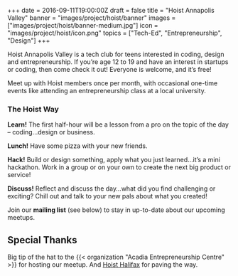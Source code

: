 +++
date = 2016-09-11T19:00:00Z
draft = false
title = "Hoist Annapolis Valley"
banner = "images/project/hoist/banner"
images = ["images/project/hoist/banner-medium.jpg"]
icon = "images/project/hoist/icon.png"
topics = ["Tech-Ed", "Entrepreneurship", "Design"]
+++

Hoist Annapolis Valley is a tech club for teens interested in coding, design and entrepreneurship. If you’re age 12 to 19 and have an interest in startups or coding, then come check it out! Everyone is welcome, and it’s free!

Meet up with Hoist members once per month, with occasional one-time events like attending an entrepreneurship class at a local university.

### The Hoist Way 

**Learn!** The first half-hour will be a lesson from a pro on the topic of the day – coding…design or business.

**Lunch!** Have some pizza with your new friends.

**Hack!** Build or design something, apply what you just learned…it’s a mini hackathon. Work in a group or on your own to create the next big product or service!

**Discuss!** Reflect and discuss the day…what did you find challenging or exciting? Chill out and talk to your new pals about what you created! 

Join our **mailing list** (see below) to stay in up-to-date about our upcoming meetups.  

## Special Thanks ##

Big tip of the hat to the {{< organization "Acadia Entrepreneurship Centre" >}} for hosting our meetup.  And <a href="http://hoisthalifax.com/">Hoist Halifax</a> for paving the way.
